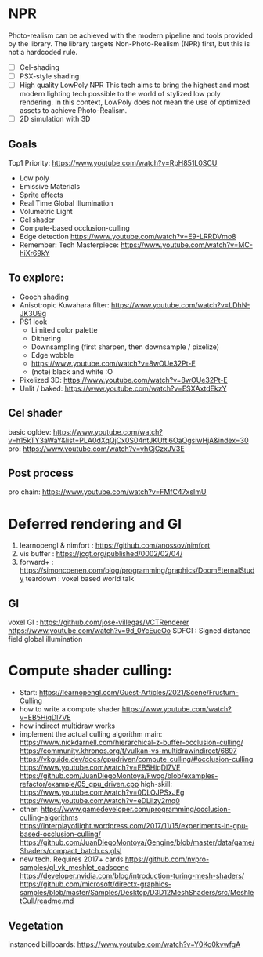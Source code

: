 # NPR
Photo-realism can be achieved with the modern pipeline and tools provided by the library.
The library targets Non-Photo-Realism (NPR) first, but this is not a hardcoded rule.
- [ ] Cel-shading
- [ ] PSX-style shading
- [ ] High quality LowPoly NPR
  This tech aims to bring the highest and most modern lighting tech possible to the world of stylized low poly rendering.
  In this context, LowPoly does not mean the use of optimized assets to achieve Photo-Realism.
- [ ] 2D simulation with 3D

## Goals
Top1 Priority: https://www.youtube.com/watch?v=RpH851L0SCU
- Low poly
- Emissive Materials
- Sprite effects
- Real Time Global Illumination
- Volumetric Light
- Cel shader
- Compute-based occlusion-culling
- Edge detection https://www.youtube.com/watch?v=E9-LRRDVmo8
- Remember: Tech Masterpiece: https://www.youtube.com/watch?v=MC-hiXr69kY

## To explore:
- Gooch shading
- Anisotropic Kuwahara filter: https://www.youtube.com/watch?v=LDhN-JK3U9g
- PS1 look
  - Limited color palette
  - Dithering
  - Downsampling   (first sharpen, then downsample / pixelize)
  - Edge wobble
  - https://www.youtube.com/watch?v=8wOUe32Pt-E
  - (note) black and white :O
- Pixelized 3D: https://www.youtube.com/watch?v=8wOUe32Pt-E
- Unlit / baked: https://www.youtube.com/watch?v=ESXAxtdEkzY

## Cel shader
basic ogldev: https://www.youtube.com/watch?v=h15kTY3aWaY&list=PLA0dXqQjCx0S04ntJKUftl6OaOgsiwHjA&index=30
pro: https://www.youtube.com/watch?v=yhGjCzxJV3E

## Post process
pro chain: https://www.youtube.com/watch?v=FMfC47xsImU

# Deferred rendering and GI
1. learnopengl & nimfort : https://github.com/anossov/nimfort
2. vis buffer :  https://jcgt.org/published/0002/02/04/
3. forward+   :  https://simoncoenen.com/blog/programming/graphics/DoomEternalStudy
   teardown   :  voxel based world talk

## GI
voxel GI   :  https://github.com/jose-villegas/VCTRenderer
https://www.youtube.com/watch?v=9d_0YcEueOo
SDFGI      :  Signed distance field global illumination

# Compute shader culling:
- Start:  https://learnopengl.com/Guest-Articles/2021/Scene/Frustum-Culling
- how to write a compute shader
  https://www.youtube.com/watch?v=EB5HiqDl7VE
- how indirect multidraw works
- implement the actual culling algorithm
main: https://www.nickdarnell.com/hierarchical-z-buffer-occlusion-culling/
https://community.khronos.org/t/vulkan-vs-multidrawindirect/6897
https://vkguide.dev/docs/gpudriven/compute_culling/#occlusion-culling
https://www.youtube.com/watch?v=EB5HiqDl7VE
https://github.com/JuanDiegoMontoya/Fwog/blob/examples-refactor/example/05_gpu_driven.cpp
high-skill: https://www.youtube.com/watch?v=0DLOJPSxJEg
https://www.youtube.com/watch?v=eDLilzy2mq0
- other:
  https://www.gamedeveloper.com/programming/occlusion-culling-algorithms
  https://interplayoflight.wordpress.com/2017/11/15/experiments-in-gpu-based-occlusion-culling/
  https://github.com/JuanDiegoMontoya/Gengine/blob/master/data/game/Shaders/compact_batch.cs.glsl
- new tech. Requires 2017+ cards
  https://github.com/nvpro-samples/gl_vk_meshlet_cadscene
  https://developer.nvidia.com/blog/introduction-turing-mesh-shaders/
  https://github.com/microsoft/directx-graphics-samples/blob/master/Samples/Desktop/D3D12MeshShaders/src/MeshletCull/readme.md

## Vegetation
instanced billboards: https://www.youtube.com/watch?v=Y0Ko0kvwfgA



<!--__________________________________________________________________________________________
# Notes, Learning

# Raytraced vs deferred
s: are raytracing techniques exclusive to rtx-allowed cards, or are they separate things?
   wondering if im a victim to noob-level marketing ignorance, and im confusing terms, or if that's actually true and raytracing cannot be used outside of specially crafted gpus 🤔
j: Anything that support DXR can run hardware accelerated RT with both DX12U & Vk. Some pre-DXR cards can run a software emulation layer for very slow software RT using the same API as hardware RT (higher end Pascal cards certainly can, which is how they run eg Quake RTX despite not having the hardware).
   AMD RDNA2/3, Intel Alchemist, & nVidia Turing/Ampere/Ada all support hardware RT.

s: is that the same for opengl?
j: There is no hardware RT API for OpenGL (not even a vendor extension). Many of the other DX12U features (mesh shaders, VRS, etc) did get ported back to OpenGL but you need Vk or DX12U for hardware RT. https://developer.nvidia.com/vulkan-turing 

s: i assume rt techniques will be out of the question if i want to target opengl with no hardware rt support?
j: Lots of things use software RT. SSAO is just tracing short rays from the pixel point in a hemisphere into the depth buffer to find collisions & darken the scene. But it's all running as pixel or compute shaders & there is no hardware accelerating any of the ray intersection tests or helping generating BVH representations of the scene.
   That hardware acceleration (usually tied to using a BVH to optimise the throwing rays into your scene) is what you don't get with OpenGL unless you build a Vk interpo. You have to write your own ray intersection code & run them as normal shaders. 

s: does this have anything to do with deferred vs forward rendering?
   from my noob pov, deferred looks like the way i would aim to do things, but don't know how it ties into this concept you explain
j: Deferred is just rendering the non-lit scene data first (into a g-buffer) then doing lighting as a second pass (where you have all the info waiting for you & don't overdraw with expensive lighting calculations because you've already done a full visibility pass laying down your g-buffer). 
   Forward is doing the lighting calculation at the same time as drawing the triangles (so if you happen to draw one triangle then later render another triangle over the top of it, you may have already finished shading the final value for a pixel you ultimately don't use). it's orthogonal to RT. 

s: I was looking into this article/renderer, that looked the most promising of what i found
   Does it fit what you described? https://github.com/jose-villegas/VCTRenderer 
   Its definitely out of my currently skill level, so I get a bit lost in the details at the moment. But the idea is to have a long term plan, and just be moving in the right direction. Hence the Q
j: Normally when you say deferred rendering, it means the 2D process (the step 1 voxelization that link describes, but just a 2D frame). Using a 3D voxel volume like that is definitely quite an advanced technique.
   I would not assume that your real-time GI technique needs to be tied to your deferred/forward rendering choice.
   Forward with a depth pre-pass or visibility buffer is not uncommon for modern Forward+ (which basically takes Forward then makes it work rather well for lots of lights by cutting the scene up & making buckets of light that contribute to each bucket) and provides much of the benefit of deferred in having a cheap depth result very early in the frame.
   See modern Doom for how much pre-pass stuff you may be doing for a Forward+ renderer today (if you're using upscaling or motion blur then you'll be generating eg motion vectors for that, so you're doing work to create secondary buffers even in Forward). https://simoncoenen.com/blog/programming/graphics/DoomEternalStudy
-->
